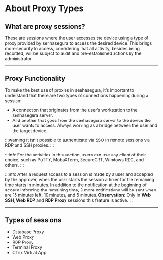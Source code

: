 # About Proxy Types

## What are proxy sessions?
These are sessions where the user accesses the device using a type of proxy provided by senhasegura to access the desired device. This brings more security to access, considering that all activity, besides being recorded, will be subject to audit and pre-established actions by the administrator.

---
## Proxy Functionality
To make the best use of proxies in senhasegura, it’s important to understand that there are two types of connections happening during a session:

* A connection that originates from the user's workstation to the senhasegura server.
* And another that goes from the senhasegura server to the device the user wants to access. Always working as a bridge between the user and the target device.

 :::warning
It isn’t possible to authenticate via SSO in remote sessions via RDP and SSH proxies.
:::

 :::info
For the activities in this section, users can use any client of their choice, such as PuTTY, MobaXTerm, SecureCRT, Windows RDC, and others.
:::

 :::info
After a request access to a session is made by a user and accepted by the approver, when the user starts the session a timer for the remaining time starts in minutes. In addition to the notification at the beginning of access informing the remaining time, 3 more notifications will be sent when are 15 minutes left, 10 minutes, and 5 minutes. **Observation**: Only in **Web SSH**, **Web RDP** and **RDP Proxy** sessions this feature is active.
:::

---
## Types of sessions

* Database Proxy
* Web Proxy
* RDP Proxy
* Terminal Proxy
* Citrix Virtual App
